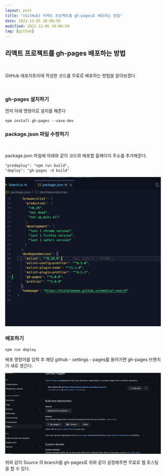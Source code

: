 ```yaml
---
layout: post
title: "[GitHub] 리액트 프로젝트를 gh-pages로 배포하는 방법"
date: 2022-12-05 18:00:59
modified: 2022-12-05 18:00:59
tag: [github]
---
```


## 리액트 프로젝트를 gh-pages 배포하는 방법
<br>

GitHub 레포지토리에 작성한 코드를 무료로 배포하는 방법을 알아보겠다.

<br>

### gh-pages 설치하기
먼저 아래 명령어로 설치를 해준다

```
npm install gh-pages --save-dev
```

### package.json 파일 수정하기
<br>

package.json 파일에 아래와 같이 코드와 배포할 홈페이지 주소를 추가해준다.


```
"predeploy": "npm run build",
"deploy": "gh-pages -d build"
```

![packagejson파일](/images/post/front-end-build-img01.png)
### 배포하기
```
npm run deploy
```

배포 명령어를 입력 후 해당 github - settings - pages를 들어가면 gh-pages 브랜치가 새로 생긴다. 

![packagejson파일](/images/post/front-end-build-img02.png)


위와 같이 Source 의 branch를 gh-pages로 위와 같이 설정해주면 무료로 웹 호스팅을 할 수 있다.
